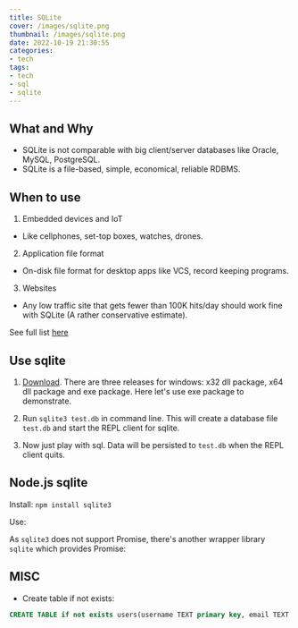 ```yaml
---
title: SQLite
cover: /images/sqlite.png
thumbnail: /images/sqlite.png
date: 2022-10-19 21:30:55
categories:
- tech
tags:
- tech
- sql
- sqlite
---
```

## What and Why
- SQLite is not comparable with big client/server databases like Oracle, MySQL, PostgreSQL.
- SQLite is a file-based, simple, economical, reliable RDBMS.
<!--more-->

## When to use

1. Embedded devices and IoT
  - Like cellphones, set-top boxes, watches, drones.
2. Application file format
  - On-disk file format for desktop apps like VCS, record keeping programs.
3. Websites
  - Any low traffic site that gets fewer than 100K hits/day should work fine with SQLite (A rather conservative estimate). 

See full list [here](https://www.sqlite.org/whentouse.html)

## Use sqlite

1. [Download](https://www.sqlite.org/download.html). There are three releases for windows: x32 dll package, x64 dll package and exe package. Here let's use exe package to demonstrate.

2. Run `sqlite3 test.db` in command line. This will create a database file `test.db` and start the REPL client for sqlite.

3. Now just play with sql. Data will be persisted to `test.db` when the REPL client quits.

## Node.js sqlite

Install: `npm install sqlite3`

Use:

<script src="https://gist.github.com/CDT/e68210ea6b585b27e87c3f7ef3ab2962.js"></script>

As `sqlite3` does not support Promise, there's another wrapper library `sqlite` which provides Promise:

<script src="https://gist.github.com/CDT/bcd4c0b883b2cbb61ed6ce3d6cc4d05c.js"></script>


## MISC
- Create table if not exists:

``` sql
CREATE TABLE if not exists users(username TEXT primary key, email TEXT unqiue, password TEXT not null)
```